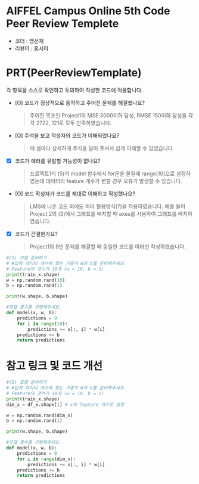 # AIFFEL Campus Online 5th Code Peer Review Templete
- 코더 : 맹선재
- 리뷰어 : 홍서이


# PRT(PeerReviewTemplate) 
각 항목을 스스로 확인하고 토의하여 작성한 코드에 적용합니다.

- [O] 코드가 정상적으로 동작하고 주어진 문제를 해결했나요?
  > 주어진 목표인 Project1의 MSE 3000이하 달성, RMSE 150이하 달성을 각각 2722, 121로 모두 만족하였습니다.

- [O] 주석을 보고 작성자의 코드가 이해되었나요?
  > 매 셀마다 상세하게 주석을 달아 주셔서 쉽게 이해할 수 있었습니다.

- [X] 코드가 에러를 유발할 가능성이 없나요?
  > 프로젝트1의 (5)의 model 함수에서 for문을 돌릴때 range(10)으로 설정하였는데 데이터의 feature 개수가 변할 경우 오류가 발생할 수 있습니다.

- [O] 코드 작성자가 코드를 제대로 이해하고 작성했나요?
  > LMS에 나온 코드 외에도 여러 활용방식(?)을 적용하였습니다. 예를 들어 Project 2의 (3)에서 그래프를 배치할 때 axes를 사용하여 그래프를 배치하였습니다.

- [X] 코드가 간결한가요?
  > Project1의 9번 문제를 해결할 때 동일한 코드를 여러번 작성하였습니다.


```python
#(5) 모델 준비하기
# #입력 데이터 개수에 맞는 가중치 W와 b를 준비해주세요.
# Feature의 갯수가 10개 (w = 10, b = 1)
print(train_x.shape) 
w = np.random.rand(10)
b = np.random.rand(1)

print(w.shape, b.shape)

#모델 함수를 구현해주세요.
def model(x, w, b):
    predictions = 0
    for i in range(10):
        predictions += x[:, i] * w[i]
    predictions += b
    return predictions
```



# 참고 링크 및 코드 개선

```python
#(5) 모델 준비하기
# #입력 데이터 개수에 맞는 가중치 W와 b를 준비해주세요.
# Feature의 갯수가 10개 (w = 10, b = 1)
print(train_x.shape)
dim_x = df_x.shape[1] # x의 feature 개수로 설정

w = np.random.rand(dim_x)
b = np.random.rand(1)

print(w.shape, b.shape)

#모델 함수를 구현해주세요.
def model(x, w, b):
    predictions = 0
    for i in range(dim_x):
        predictions += x[:, i] * w[i]
    predictions += b
    return predictions
```
